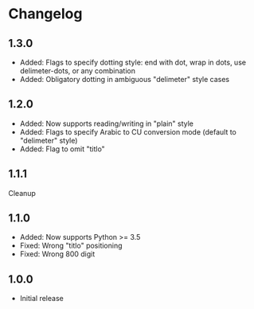 # Changelog

## 1.3.0

- Added: Flags to specify dotting style: end with dot, wrap in dots, use delimeter-dots, or any combination
- Added: Obligatory dotting in ambiguous "delimeter" style cases

## 1.2.0

- Added: Now supports reading/writing in "plain" style
- Added: Flags to specify Arabic to CU conversion mode (default to "delimeter" style)
- Added: Flag to omit "titlo"

## 1.1.1

Cleanup

## 1.1.0

- Added: Now supports Python >= 3.5
- Fixed: Wrong "titlo" positioning
- Fixed: Wrong 800 digit


## 1.0.0

- Initial release